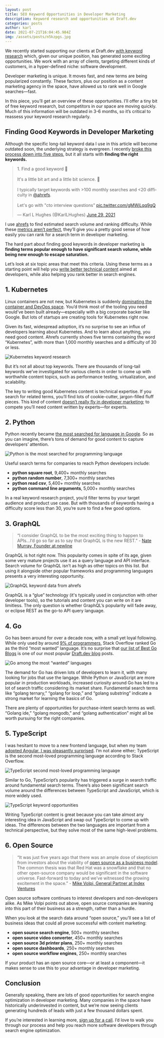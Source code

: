 ```yaml
---
layout: post
title: SEO Keyword Opportunities in Developer Marketing
description: Keyword research and opportunities at Draft.dev
categories: posts
author: karl
date: 2021-07-21T16:04:45.984Z
img: /assets/posts/n5kzpgs.jpg
---
```

We recently started supporting our clients at Draft.dev [with keyword research](https://draft.dev/learn/posts/topic-clusters) which, given our unique position, has generated some exciting opportunities. We work with an array of clients, targeting different kinds of customers, in a hyper-defined niche: software development.

Developer marketing is unique. It moves fast, and new terms are being popularized constantly. These factors, plus our position as a content marketing agency in the space, have allowed us to rank well in Google searches—fast.

In this piece, you’ll get an overview of these opportunities. I’ll offer a tiny bit of free keyword research, but competitors in our space are moving quickly. Much of this information will be outdated in 3-6 months, so it’s critical to reassess your keyword research regularly.

## Finding Good Keywords in Developer Marketing

Although the specific long-tail keyword data I use in this article will become outdated soon, the underlying strategy is evergreen. I recently [broke this process down into five steps](https://twitter.com/KarlLHughes/status/1409913791937232899), but it all starts with **finding the right keywords.**

<blockquote class="twitter-tweet"><p lang="en" dir="ltr">1. Find a good keyword 🔑<br><br>It&#39;s a little bit art and a little bit science. 🧪<br><br>I typically target keywords with &gt;100 monthly searches and &lt;20 difficulty in <a href="https://twitter.com/ahrefs?ref_src=twsrc%5Etfw">@ahrefs</a>.<br><br>Let&#39;s go with &quot;cto interview questions&quot; <a href="https://t.co/gMWjLqq9gQ">pic.twitter.com/gMWjLqq9gQ</a></p>&mdash; Karl L Hughes (@KarlLHughes) <a href="https://twitter.com/KarlLHughes/status/1409913794244100097?ref_src=twsrc%5Etfw">June 29, 2021</a></blockquote> <script async src="https://platform.twitter.com/widgets.js" charset="utf-8"></script>

I use [ahrefs](https://ahrefs.com/) to find estimated search volume and ranking difficulty. While these [metrics aren’t perfect](https://ahrefs.com/blog/keyword-search-volume/), they’ll give you a pretty good sense of how easily you can rank for a search term in developer marketing.

The hard part about finding good keywords in developer marketing is **finding terms popular enough to have significant search volume, while being new enough to escape saturation.**

Let’s look at six topic areas that meet this criteria. Using these terms as a starting point will help you [write better technical content](https://draft.dev/learn/writing/how-to-write-better-technical-content) aimed at developers, while also helping you rank better in search engines.

## 1. Kubernetes

Linux containers are not new, but Kubernetes is suddenly [dominating the container and DevOps space](https://stackoverflow.blog/2020/05/29/why-kubernetes-getting-so-popular/). You’d think most of the tooling you need would’ve been built already—especially with a big corporate backer like Google. But lots of startups are creating tools for Kubernetes right now.

Given its fast, widespread adoption, it’s no surprise to see an influx of developers learning about Kubernetes. And to learn about anything, you need good content. Ahrefs currently shows five terms containing the word “Kubernetes”, with more than 1,000 monthly searches and a difficulty of 30 or less.

![Kubernetes keyword research](https://i.imgur.com/nnIgf8r.png)

But it’s not all about top keywords. There are thousands of long-tail keywords we’ve investigated for various clients in order to come up with worthwhile content topics, such as performance testing, virtualization, and scalability.

The key to writing good Kubernetes content is technical expertise. If you search for related terms, you’ll find lots of cookie-cutter, jargon-filled fluff pieces. This kind of content [doesn’t really fly in developer marketing](https://draft.dev/learn/posts/6-tips-for-b2d-marketing); to compete you’ll need content written by experts—for experts.

## 2. Python

Python recently became [the most searched for language in Google](https://pypl.github.io/PYPL.html). So as you can imagine, there’s tons of demand for good content to capture developers’ attention.

![Python is the most searched for programming language](https://i.imgur.com/lImDDyh.png)

Useful search terms for companies to reach Python developers include:

- **python square root**, 9,400+ monthly searches
- **python random number**, 7,300+ monthly searches
- **python read csv**, 5,400+ monthly searches
- **python command line arguments**, 5,000+ monthly searches

In a real keyword research project, you’d filter terms by your target audience and product use case. But with thousands of keywords having a difficulty score less than 30, you’re sure to find a few good options.

## 3. GraphQL

> “I consider GraphQL to be the most exciting thing to happen to APIs...I’d go so far as to say that GraphQL is the new REST.” - [Nate Murray, Founder at newline](https://www.newline.co/@eigenjoy/why-graphql-is-the-new-rest--db6d20b0)

GraphQL is hot right now. This popularity comes in spite of its age, given some very mature projects use it as a query language and API interface. Search volume for GraphQL isn’t as high as other topics on this list. But using it alongside other popular frameworks and programming languages presents a very interesting opportunity.

![GraphQL keyword data from ahrefs](https://i.imgur.com/TxQ5hMe.png)

GraphQL is a “glue” technology (it's typically used in conjunction with other developer tools), so the tutorials and content you can write on it are limitless. The only question is whether GraphQL’s popularity will fade away, or eclipse REST as the go-to API query language.

## 4. Go

Go has been around for over a decade now, with a small yet loyal following. While only used by around [9% of programmers](https://insights.stackoverflow.com/survey/2020), Stack Overflow ranked Go as the third “most wanted” language. It’s no surprise that [our list of Best Go Blogs](https://draft.dev/learn/technical-blogs/golang) is one of our most popular [Draft.dev blog](https://draft.dev/learn) posts.

![Go among the most “wanted” languages](https://i.imgur.com/v3zto2X.png)

The demand for Go has driven lots of developers to learn it, with many looking for jobs that use the langage. While Python or JavaScript are more popular in production workloads, increased curiosity around Go has led to a lot of search traffic considering its market share. Fundamental search terms like “golang ternary,” “golang for loop,” and “golang substring” indicate a strong market for learning the basics of Go.

There are plenty of opportunities for purchase-intent search terms as well. “Golang ide,” “golang mongodb,” and “golang authentication” might all be worth pursuing for the right companies.

## 5. TypeScript

I was hesitant to move to a new frontend language, but when my team [adopted Angular, I was pleasantly surprised](https://www.telerik.com/blogs/how-my-team-accidentally-moved-to-typescript-and-loved-it). I’m not alone either; TypeScript is the second most-loved programming language according to Stack Overflow.

![TypeScript second most-loved programming language](https://i.imgur.com/QXNWmxn.png)

Similar to Go, TypeScript’s popularity has triggered a surge in search traffic around fundamental search terms. There’s also been significant search volume around the differences between TypeScript and JavaScript, which is more widely used.

![TypeScript keyword opportunities](https://i.imgur.com/hZP5Snn.png)

Writing TypeScript content is great because you can take almost any interesting idea in JavaScript and swap out TypeScript to come up with ideas. The differences between the two languages are important from a technical perspective, but they solve most of the same high-level problems.

## 6. Open Source

> “It was just five years ago that there was an ample dose of skepticism from investors about the viability of [open source as a business model](https://www.karllhughes.com/posts/open-source-companies). The common thesis was that Red Hat was a snowflake and that no other open-source company would be significant in the software universe. Fast-forward to today and we’ve witnessed the growing excitement in the space.” - [Mike Volpi, General Partner at Index Ventures](https://techcrunch.com/2019/01/12/how-open-source-software-took-over-the-world/)

Open source software continues to interest developers and non-developers alike. As Mike Volpi points out above, open source companies are leaning into this part of their business as a strength, rather than a hurdle.

When you look at the search data around “open source,” you’ll see a list of business ideas that could all prove successful with content marketing:

- **open source search engine**, 500+ monthly searches
- **open source video converter**, 450+ monthly searches
- **open source 3d printer plans**, 250+ monthly searches
- **open source dashboards**, 250+ monthly searches
- **open source workflow engines**, 250+ monthly searches

If your product has an open source core—or at least a component—it makes sense to use this to your advantage in developer marketing.

## Conclusion

Generally speaking, there are lots of good opportunities for search engine optimization in developer marketing. Many companies in the space have historically underinvested in content, but we’re now seeing clients generating hundreds of leads with just a few thousand dollars spent.

If you’re interested in learning more, [sign up for a call](https://draft.dev/call). I’d love to walk you through our process and help you reach more software developers through search engine optimization.

